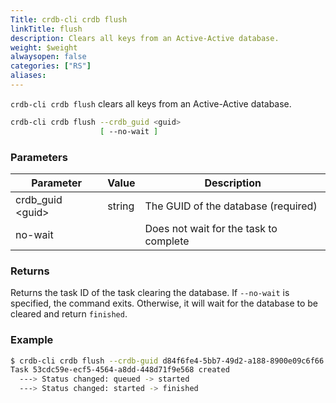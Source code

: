 ```yaml
---
Title: crdb-cli crdb flush
linkTitle: flush
description: Clears all keys from an Active-Active database.
weight: $weight
alwaysopen: false
categories: ["RS"]
aliases:
---
```


`crdb-cli crdb flush` clears all keys from an Active-Active database.

```sh
crdb-cli crdb flush --crdb_guid <guid>
                    [ --no-wait ]
```

### Parameters

| Parameter           | Value  | Description                         |
|---------------------|--------|-------------------------------------|
| crdb_guid \<guid\>  | string | The GUID of the database (required) |
| no-wait             |        | Does not wait for the task to complete |

### Returns

Returns the task ID of the task clearing the database. If `--no-wait` is specified, the command exits. Otherwise, it will wait for the database to be cleared and return `finished`.

### Example

```sh
$ crdb-cli crdb flush --crdb-guid d84f6fe4-5bb7-49d2-a188-8900e09c6f66
Task 53cdc59e-ecf5-4564-a8dd-448d71f9e568 created
  ---> Status changed: queued -> started
  ---> Status changed: started -> finished
```
